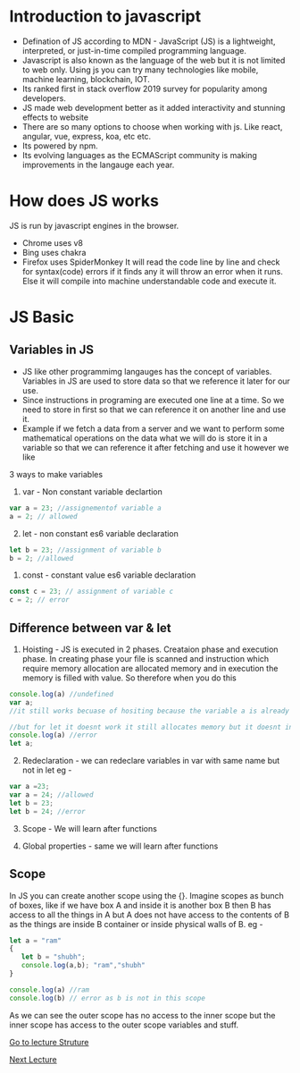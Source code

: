# Introduction to javascript
- Defination of JS according to MDN - JavaScript (JS) is a lightweight, interpreted, or just-in-time compiled programming language.
- Javascript is also known as the language of the web but it is not limited to web only. Using js you can try many technologies like mobile, machine learning, blockchain, IOT.
- Its ranked first in stack overflow 2019 survey for popularity among developers.
- JS made web development better as it added interactivity and stunning effects to website
- There are so many options to choose when working with js. Like react, angular, vue, express, koa, etc etc.
- Its powered by npm.
- Its evolving languages as the ECMAScript community is making improvements in the langauge each year.

# How does JS works
JS is run by javascript engines in the browser.
- Chrome uses v8
- Bing uses chakra
- Firefox uses SpiderMonkey
It will read the code line by line and check for syntax(code) errors if it finds any it will throw an error when it runs. Else it will compile into machine understandable code and execute it.

# JS  Basic
## Variables in JS
   - JS like other programmimg langauges has the concept of variables. Variables in JS are used to store data so that we reference it later for our use.
   - Since instructions in programing are executed one line at a time. So we need to store in first so that we can reference it on another line and use it.
   - Example if we fetch a data from a server and we want to perform some mathematical operations on the data what we will do is store it in a variable so that we can reference it after fetching and use it however we like

3 ways to make variables 
   1) var - Non constant variable declartion
   ```javascript 
   var a = 23; //assignementof variable a
   a = 2; // allowed
   ```
   2) let - non constant es6 variable declaration
   ```javascript 
   let b = 23; //assignment of variable b
   b = 2; //allowed
   ```

   1) const - constant value es6 variable declaration
   ```javascript 
   const c = 23; // assignment of variable c
   c = 2; // error
   ```


## Difference between var & let
1) Hoisting - JS is executed in 2 phases. Creataion phase and execution phase. In creating phase your file is scanned and instruction which require memory allocation are allocated memory and in execution the memory is filled with value.
So therefore when you do this

```javascript
console.log(a) //undefined 
var a;
//it still works becuase of hositing because the variable a is already initialised in phase 1

//but for let it doesnt work it still allocates memory but it doesnt initialise the memory
console.log(a) //error
let a;
```

2) Redeclaration - we can redeclare variables in var with same name but not in let
eg -
```javascript
var a =23;
var a = 24; //allowed
let b = 23;
let b = 24; //error
```
3) Scope - We will learn after functions
   
4) Global properties - same we will learn after functions


## Scope 
In JS you can create another scope using the {}. Imagine scopes as bunch of boxes, like if we have box A and inside it is another box B then B has access to all the things in A but A does not have access to the contents of B as the things are inside B container or inside physical walls of B.
eg -
```javascript
let a = "ram"
{
   let b = "shubh";
   console.log(a,b); "ram","shubh"
}

console.log(a) //ram
console.log(b) // error as b is not in this scope
```

As we can see the outer scope has no access to the inner scope but the inner scope has access to the outer scope variables and stuff.

[Go to lecture Struture](../Struture.md)                                   

[Next Lecture](../Js-Basics/info.md)